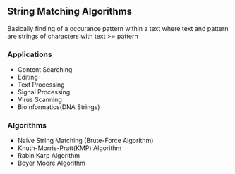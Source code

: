 ## String Matching Algorithms

Basically finding of a occurance pattern within a text where text and pattern are strings of characters with text >= pattern

### Applications
- Content Searching
- Editing
- Text Processing
- Signal Processing
- Virus Scanning
- Bioinformatics(DNA Strings)

### Algorithms
- Naive String Matching (Brute-Force Algorithm)
- Knuth-Morris-Pratt(KMP) Algorithm
- Rabin Karp Algorithm
- Boyer Moore Algorithm
